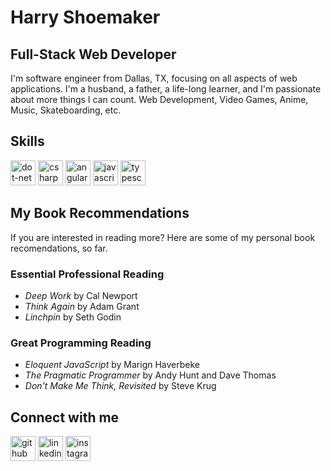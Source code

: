 # Harry Shoemaker
## Full-Stack Web Developer
I'm software engineer from Dallas, TX, focusing on all aspects of web applications. I'm a husband, a father, a life-long learner, and I'm passionate about more things I can count. Web Development, Video Games, Anime, Music, Skateboarding, etc.

## Skills
[<img src='https://cdn.jsdelivr.net/npm/simple-icons@3.0.1/icons/dot-net.svg' alt='dot-net' height='40'>](https://dotnet.microsoft.com/en-us/)  [<img src='https://cdn.jsdelivr.net/npm/simple-icons@3.0.1/icons/csharp.svg' alt='csharp' height='40'>](https://learn.microsoft.com/en-us/dotnet/csharp/)  [<img src='https://cdn.jsdelivr.net/npm/simple-icons@3.0.1/icons/angular.svg' alt='angular' height='40'>](https://angular.io/)  [<img src='https://cdn.jsdelivr.net/npm/simple-icons@3.0.1/icons/javascript.svg' alt='javascript' height='40'>](https://www.javascript.com/)  [<img src='https://cdn.jsdelivr.net/npm/simple-icons@3.0.1/icons/typescript.svg' alt='typescript' height='40'>](https://www.typescriptlang.org/)  

## My Book Recommendations
If you are interested in reading more? Here are some of my personal book recomendations, so far.

### Essential Professional Reading
 - *Deep Work* by Cal Newport
 - *Think Again* by Adam Grant
 - *Linchpin* by Seth Godin

### Great Programming Reading
 - *Eloquent JavaScript* by Marign Haverbeke
 - *The Pragmatic Programmer* by Andy Hunt and Dave Thomas
 - *Don't Make Me Think, Revisited* by Steve Krug

## Connect with me
[<img src='https://cdn.jsdelivr.net/npm/simple-icons@3.0.1/icons/github.svg' alt='github' height='40'>](https://github.com/hshoemaker)  [<img src='https://cdn.jsdelivr.net/npm/simple-icons@3.0.1/icons/linkedin.svg' alt='linkedin' height='40'>](https://www.linkedin.com/in/harry-shoemaker-7a868057/)  [<img src='https://cdn.jsdelivr.net/npm/simple-icons@3.0.1/icons/instagram.svg' alt='instagram' height='40'>](https://www.instagram.com/5hadow5hoes/)  
<!--
**hshoemaker/hshoemaker** is a ✨ _special_ ✨ repository because its `README.md` (this file) appears on your GitHub profile.

Here are some ideas to get you started:

- 🔭 I’m currently working on ...
- 🌱 I’m currently learning ...
- 👯 I’m looking to collaborate on ...
- 🤔 I’m looking for help with ...
- 💬 Ask me about ...
- 📫 How to reach me: ...
- 😄 Pronouns: ...
- ⚡ Fun fact: ...
-->
